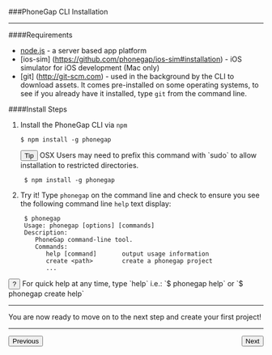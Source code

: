 <link href="../css/styles.css" rel="stylesheet">
<link href="../css/bootstrap.css" rel="stylesheet">

###PhoneGap CLI Installation 


<hr>
####Requirements

- [node.js](http://nodejs.org/) - a server based app platform
- [ios-sim]
(https://github.com/phonegap/ios-sim#installation) - iOS simulator for iOS development (Mac only)
- [git] (http://git-scm.com) - used in the background by the CLI to download assets. It comes pre-installed on some operating systems, to see if you already have it installed, type `git` from the command line. 

####Install Steps

1. Install the PhoneGap CLI via `npm`

	`$ npm install -g phonegap`
	
   <div class="callout callout-help"> <button class="btn-help">Tip</button> OSX Users may need to prefix this command with `sudo` to allow installation to restricted directories.

		$ npm install -g phonegap
	</div>
2. Try it! Type `phonegap` on the command line and check to ensure you see the following command line `help` text display:

        $ phonegap
        Usage: phonegap [options] [commands]
        Description:
           PhoneGap command-line tool.
           Commands:
              help [command]       output usage information
              create <path>        create a phonegap project
              ...

<div class="callout callout-info"><button class="btn-info">?</button>
For quick help at any time, type `help` i.e.: `$ phonegap help` or `$ phonegap create help`</div>

<hr>
You are now ready to move on to the next step and create your first project!
<hr>
<a href="install-guide.html"><button class="btn">Previous</button></a><a href="developer-install.html"><button class="btn" style="float:right">Next</button></a>